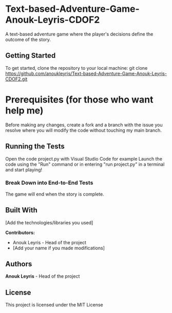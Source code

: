 # Text-based-Adventure-Game-Anouk-Leyris-CDOF2

A text-based adventure game where the player's decisions define the outcome of the story.

## Getting Started

To get started, clone the repository to your local machine:
git clone https://github.com/anoukleyris/Text-based-Adventure-Game-Anouk-Leyris-CDOF2.git

# Prerequisites (for those who want help me)

Before making any changes, create a fork and a branch with the issue you resolve where you will modify the code without touching my main branch. 

## Running the Tests

Open the code project.py with Visual Studio Code for example
Launch the code using the "Run" command or in entering "run project.py" in a terminal and start playing!

### Break Down into End-to-End Tests

The game will end when the story is complete.

## Built With

[Add the technologies/libraries you used]

**Contributors:**
- Anouk Leyris - Head of the project
- [Add your name if you made modifications]

## Authors

**Anouk Leyris** - Head of the project

## License

This project is licensed under the MIT License


